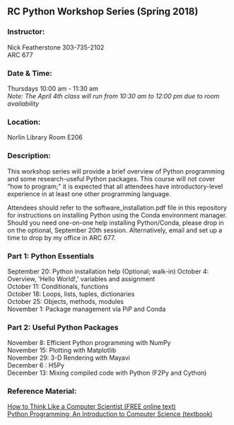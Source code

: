 ## RC Python Workshop Series (Spring 2018)

### Instructor:
Nick Featherstone 
303-735-2102  
ARC 677

### Date & Time:
Thursdays 10:00 am - 11:30 am  
*Note:  The April 4th class will run from 10:30 am to 12:00 pm due to room availability*

### Location:
Norlin Library Room E206  


### Description:  
This workshop series will provide a brief overview of Python programming and some research-useful Python packages. This course will not cover “how to program;"  it is expected that all attendees have introductory-level experience in at least one other programming language. 

Attendees should refer to the software_installation.pdf file in this repository for instructions on installing Python using the Conda environment manager.  Should you need one-on-one help installing Python/Conda, please drop in on the optional, September 20th session.  Alternatively, email and set up a time to drop by my office in ARC 677.

### Part 1:  Python Essentials
September 20:  Python installation help (Optional; walk-in)
October  4:  Overview, 'Hello World!,' variables and assignment  
October 11:  Conditionals, functions  
October 18:  Loops, lists, tuples, dictionaries  
October 25:  Objects, methods, modules  
November 1:  Package management via PiP and Conda

### Part 2:  Useful Python Packages 
November  8:  Efficient Python programming with NumPy   
November 15:  Plotting with Matplotlib    
November 29:  3-D Rendering with Mayavi  
December 6 :  H5Py  
December 13:  Mixing compiled code with Python (F2Py and Cython)

### Reference Material:  
[How to Think Like a Computer Scientist (FREE online text)](http://openbookproject.net/thinkcs/python/english3e/)  
[Python Programming: An Introduction to Computer Science (textbook)](http://mcsp.wartburg.edu/zelle/python/)



